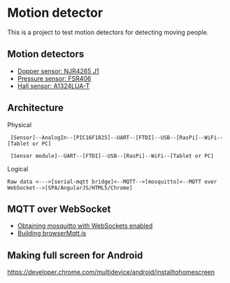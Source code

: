 # Motion detector

This is a project to test motion detectors for detecting moving people.

## Motion detectors

- [Dopper sensor: NJR4265 J1](http://akizukidenshi.com/catalog/g/gK-07776/)
- [Pressure sensor: FSR406](http://akizukidenshi.com/catalog/g/gP-04158/)
- [Hall sensor: A1324LUA-T](http://akizukidenshi.com/catalog/g/gI-07014/)

## Architecture

Physical
```
 [Sensor]--AnalogIn--[PIC16F1825]--UART--[FTDI]--USB--[RasPi]--WiFi--[Tablet or PC]
 
 [Sensor module]--UART--[FTDI]--USB--[RasPi]--WiFi--[Tablet or PC]
```

Logical
```
Raw data <--->[serial-mqtt bridge]<--MQTT-->[mosquitto]<--MQTT over WebSocket-->[SPA/AngularJS/HTML5/Chrome]
```
## MQTT over WebSocket

- [Obtaining mosquitto with WebSockets enabled](https://xperimentia.com/2015/08/20/installing-mosquitto-mqtt-broker-on-raspberry-pi-with-websockets/)
- [Building browserMqtt.js](https://github.com/mqttjs/MQTT.js/)

## Making full screen for Android

https://developer.chrome.com/multidevice/android/installtohomescreen
